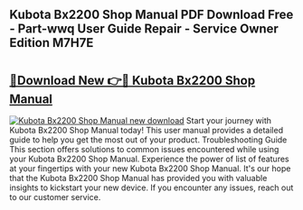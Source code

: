 ## Kubota Bx2200 Shop Manual PDF Download Free - Part-wwq User Guide Repair - Service Owner Edition M7H7E

# <h2><a href="http://bc85890.oget.top/?id=Kubota+Bx2200+Shop+Manual">🔗Download New 👉🔴 Kubota Bx2200 Shop Manual</a></h2>

[![Kubota Bx2200 Shop Manual new download](https://i.imgur.com/5g1atiW.png)](http://bc85890.oget.top/?id=Kubota+Bx2200+Shop+Manual)
Start your journey with Kubota Bx2200 Shop Manual today! This user manual provides a detailed guide to help you get the most out of your product. Troubleshooting Guide This section offers solutions to common issues encountered while using your Kubota Bx2200 Shop Manual. Experience the power of list of features at your fingertips with your new Kubota Bx2200 Shop Manual. It's our hope that the Kubota Bx2200 Shop Manual has provided you with valuable insights to kickstart your new device. If you encounter any issues, reach out to our customer service.
